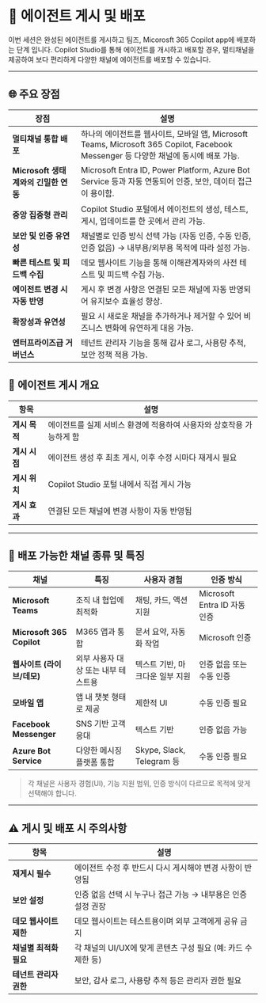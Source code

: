 # 🎉 에이전트 게시 및 배포
이번 세션은 완성된 에이전트를 게시하고 팀즈, Micorosft 365 Copilot app에 배포하는 단계 입니다.
Copilot Studio를 통해 에이전트를 개시하고 배포할 경우, 멀티채널을 제공하여 보다 편리하게 다양한 채널에 에이전트를 배포할 수 있습니다.

---

## 🌐 주요 장점

| 장점 | 설명 |
|------|------|
| **멀티채널 통합 배포** | 하나의 에이전트를 웹사이트, 모바일 앱, Microsoft Teams, Microsoft 365 Copilot, Facebook Messenger 등 다양한 채널에 동시에 배포 가능. |
| **Microsoft 생태계와의 긴밀한 연동** | Microsoft Entra ID, Power Platform, Azure Bot Service 등과 자동 연동되어 인증, 보안, 데이터 접근이 용이함. |
| **중앙 집중형 관리** | Copilot Studio 포털에서 에이전트의 생성, 테스트, 게시, 업데이트를 한 곳에서 관리 가능. |
| **보안 및 인증 유연성** | 채널별로 인증 방식 선택 가능 (자동 인증, 수동 인증, 인증 없음) → 내부용/외부용 목적에 따라 설정 가능. |
| **빠른 테스트 및 피드백 수집** | 데모 웹사이트 기능을 통해 이해관계자와의 사전 테스트 및 피드백 수집 가능. |
| **에이전트 변경 시 자동 반영** | 게시 후 변경 사항은 연결된 모든 채널에 자동 반영되어 유지보수 효율성 향상. |
| **확장성과 유연성** | 필요 시 새로운 채널을 추가하거나 제거할 수 있어 비즈니스 변화에 유연하게 대응 가능. |
| **엔터프라이즈급 거버넌스** | 테넌트 관리자 기능을 통해 감사 로그, 사용량 추적, 보안 정책 적용 가능. |



## 📌 에이전트 게시 개요

| 항목 | 설명 |
|------|------|
| **게시 목적** | 에이전트를 실제 서비스 환경에 적용하여 사용자와 상호작용 가능하게 함 |
| **게시 시점** | 에이전트 생성 후 최초 게시, 이후 수정 시마다 재게시 필요 |
| **게시 위치** | Copilot Studio 포털 내에서 직접 게시 가능 |
| **게시 효과** | 연결된 모든 채널에 변경 사항이 자동 반영됨 |

---

## 🚀 배포 가능한 채널 종류 및 특징

| 채널 | 특징 | 사용자 경험 | 인증 방식 |
|------|-------|--------------|------------|
| **Microsoft Teams** | 조직 내 협업에 최적화 | 채팅, 카드, 액션 지원 | Microsoft Entra ID 자동 인증 |
| **Microsoft 365 Copilot** | M365 앱과 통합 | 문서 요약, 자동화 작업 | Microsoft 인증 |
| **웹사이트 (라이브/데모)** | 외부 사용자 대상 또는 내부 테스트용 | 텍스트 기반, 마크다운 일부 지원 | 인증 없음 또는 수동 인증 |
| **모바일 앱** | 앱 내 챗봇 형태로 제공 | 제한적 UI | 수동 인증 필요 |
| **Facebook Messenger** | SNS 기반 고객 응대 | 텍스트 기반 | 인증 없음 가능 |
| **Azure Bot Service** | 다양한 메시징 플랫폼 통합 | Skype, Slack, Telegram 등 | 수동 인증 필요 |

> 각 채널은 사용자 경험(UI), 기능 지원 범위, 인증 방식이 다르므로 목적에 맞게 선택해야 합니다.

---

## ⚠️ 게시 및 배포 시 주의사항

| 항목 | 설명 |
|------|------|
| **재게시 필수** | 에이전트 수정 후 반드시 다시 게시해야 변경 사항이 반영됨 |
| **보안 설정** | 인증 없음 선택 시 누구나 접근 가능 → 내부용은 인증 설정 권장 |
| **데모 웹사이트 제한** | 데모 웹사이트는 테스트용이며 외부 고객에게 공유 금지 |
| **채널별 최적화 필요** | 각 채널의 UI/UX에 맞게 콘텐츠 구성 필요 (예: 카드 수 제한 등) |
| **테넌트 관리자 권한** | 보안, 감사 로그, 사용량 추적 등은 관리자 권한 필요 |

